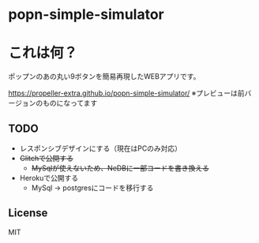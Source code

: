 # popn-simple-simulator

# これは何？
ポップンのあの丸い9ボタンを簡易再現したWEBアプリです。

https://propeller-extra.github.io/popn-simple-simulator/
※プレビューは前バージョンのものになってます

## TODO
- レスポンシブデザインにする（現在はPCのみ対応）
- <del>Glitchで公開する</del>
  - <del>MySqlが使えないため、NeDBに一部コードを書き換える</del>
- Herokuで公開する
  - MySql -> postgresにコードを移行する

## License
MIT
